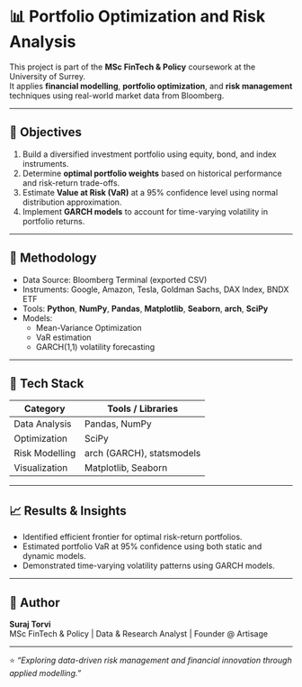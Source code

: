 # 📊 Portfolio Optimization and Risk Analysis  

This project is part of the **MSc FinTech & Policy** coursework at the University of Surrey.  
It applies **financial modelling**, **portfolio optimization**, and **risk management** techniques using real-world market data from Bloomberg.

---

## 🎯 Objectives

1. Build a diversified investment portfolio using equity, bond, and index instruments.  
2. Determine **optimal portfolio weights** based on historical performance and risk-return trade-offs.  
3. Estimate **Value at Risk (VaR)** at a 95% confidence level using normal distribution approximation.  
4. Implement **GARCH models** to account for time-varying volatility in portfolio returns.  

---

## 🧠 Methodology

- Data Source: Bloomberg Terminal (exported CSV)
- Instruments: Google, Amazon, Tesla, Goldman Sachs, DAX Index, BNDX ETF  
- Tools: **Python**, **NumPy**, **Pandas**, **Matplotlib**, **Seaborn**, **arch**, **SciPy**
- Models:  
  - Mean-Variance Optimization  
  - VaR estimation  
  - GARCH(1,1) volatility forecasting  

---

## 🧰 Tech Stack

| Category | Tools / Libraries |
|-----------|------------------|
| Data Analysis | Pandas, NumPy |
| Optimization | SciPy |
| Risk Modelling | arch (GARCH), statsmodels |
| Visualization | Matplotlib, Seaborn |

---

## 📈 Results & Insights
- Identified efficient frontier for optimal risk-return portfolios.  
- Estimated portfolio VaR at 95% confidence using both static and dynamic models.  
- Demonstrated time-varying volatility patterns using GARCH models.  

---

## 🧾 Author
**Suraj Torvi**  
MSc FinTech & Policy | Data & Research Analyst | Founder @ Artisage  

---

⭐ *“Exploring data-driven risk management and financial innovation through applied modelling.”*
